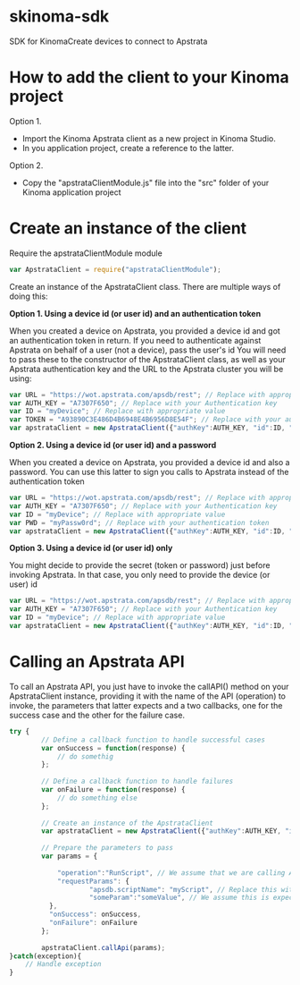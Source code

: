 skinoma-sdk
==========

SDK for KinomaCreate devices to connect to Apstrata

How to add the client to your Kinoma project
============================================

Option 1.  
* Import the Kinoma Apstrata client as a new project in Kinoma Studio. 
* In you application project, create a reference to the latter.

Option 2.
* Copy the "apstrataClientModule.js" file into the "src" folder of your Kinoma application project

Create an instance of the client
================================

Require the apstrataClientModule module

```javascript
var ApstrataClient = require("apstrataClientModule");
```
Create an instance of the ApstrataClient class. There are multiple ways of doing this:


**Option 1. Using a device id (or user id) and an authentication token**

When you created a device on Apstrata, you provided a device id and got an authentication token in return.
If you need to authenticate against Apstrata on behalf of a user (not a device), pass the user's id
You will need to pass these to the constructor of the ApstrataClient class, as well as your Apstrata authentication
key and the URL to the Apstrata cluster you will be using:

```javascript
var URL = "https://wot.apstrata.com/apsdb/rest"; // Replace with appropriate URL if needed
var AUTH_KEY = "A7307F650"; // Replace with your Authentication key
var ID = "myDevice"; // Replace with appropriate value
var TOKEN = "A93890C3E486D4B6948E4B6956D8E54F"; // Replace with your authentication token
var apstrataClient = new ApstrataClient({"authKey":AUTH_KEY, "id":ID, "token":TOKEN, "url":URL});
```

**Option 2. Using a device id (or user id) and a password**

When you created a device on Apstrata, you provided a device id and also a password. You can use this latter
to sign you calls to Apstrata instead of the authentication token

```javascript
var URL = "https://wot.apstrata.com/apsdb/rest"; // Replace with appropriate URL if needed
var AUTH_KEY = "A7307F650"; // Replace with your Authentication key
var ID = "myDevice"; // Replace with appropriate value
var PWD = "myPassw0rd"; // Replace with your authentication token
var apstrataClient = new ApstrataClient({"authKey":AUTH_KEY, "id":ID, "password":PWD, "url":URL});
```
**Option 3. Using a device id (or user id) only**

You might decide to provide the secret (token or password) just before invoking Apstrata. In that case,
you only need to provide the device (or user) id

```javascript
var URL = "https://wot.apstrata.com/apsdb/rest"; // Replace with appropriate URL if needed
var AUTH_KEY = "A7307F650"; // Replace with your Authentication key
var ID = "myDevice"; // Replace with appropriate value
var apstrataClient = new ApstrataClient({"authKey":AUTH_KEY, "id":ID, "url":URL});
```
Calling an Apstrata API
======================

To call an Apstrata API, you just have to invoke the callAPI() method on your ApstrataClient instance, providing it with the name of the API (operation) to invoke, the parameters that latter expects and a two callbacks, one for the success case and the other for the failure case.

```javascript
try {
        // Define a callback function to handle successful cases
    	var onSuccess = function(response) {
			// do somethig
		};
			     
		// Define a callback function to handle failures     
		var onFailure = function(response) {
			// do something else    
		};
		        
		// Create an instance of the ApstrataClient   
		var apstrataClient = new ApstrataClient({"authKey":AUTH_KEY, "id":ID, "token":TOKEN, "url":URL});
	      
		// Prepare the parameters to pass
		var params = {
	            	
			"operation":"RunScript", // We assume that we are calling Apstrata's RunScript API
			"requestParams": {
					"apsdb.scriptName": "myScript", // Replace this with the name of one of your Apstrata scripts 
					"someParam":"someValue", // We assume this is expected by "myScript"
		  },
		  "onSuccess": onSuccess,
		  "onFailure": onFailure
	    };
	            	
	    apstrataClient.callApi(params);
}catch(exception){
  	// Handle exception
}
```


